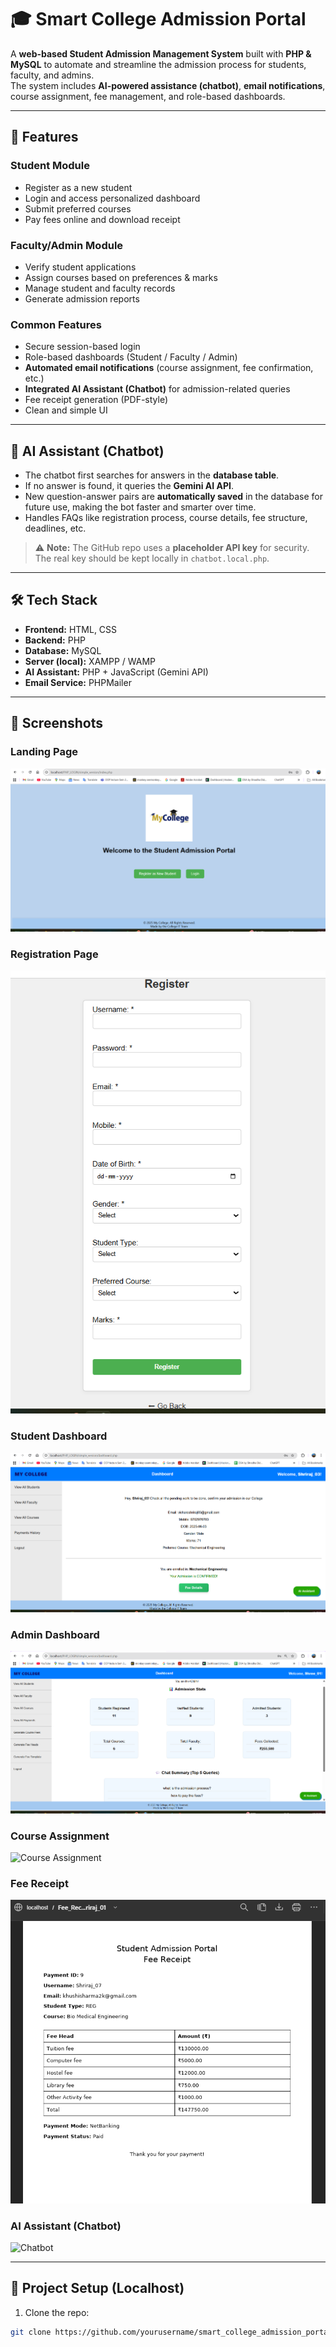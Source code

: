 # 🎓 Smart College Admission Portal

A **web-based Student Admission Management System** built with **PHP & MySQL** to automate and streamline the admission process for students, faculty, and admins.  
The system includes **AI-powered assistance (chatbot)**, **email notifications**, course assignment, fee management, and role-based dashboards.

---

## 🚀 Features

### Student Module
- Register as a new student
- Login and access personalized dashboard
- Submit preferred courses
- Pay fees online and download receipt

### Faculty/Admin Module
- Verify student applications
- Assign courses based on preferences & marks
- Manage student and faculty records
- Generate admission reports

### Common Features
- Secure session-based login
- Role-based dashboards (Student / Faculty / Admin)
- **Automated email notifications** (course assignment, fee confirmation, etc.)
- **Integrated AI Assistant (Chatbot)** for admission-related queries
- Fee receipt generation (PDF-style)
- Clean and simple UI

---

## 🤖 AI Assistant (Chatbot)

- The chatbot first searches for answers in the **database table**.  
- If no answer is found, it queries the **Gemini AI API**.  
- New question-answer pairs are **automatically saved** in the database for future use, making the bot faster and smarter over time.  
- Handles FAQs like registration process, course details, fee structure, deadlines, etc.  

> ⚠️ **Note:** The GitHub repo uses a **placeholder API key** for security. The real key should be kept locally in `chatbot.local.php`.

---

## 🛠️ Tech Stack
- **Frontend:** HTML, CSS  
- **Backend:** PHP  
- **Database:** MySQL  
- **Server (local):** XAMPP / WAMP  
- **AI Assistant:** PHP + JavaScript (Gemini API)  
- **Email Service:** PHPMailer  

---

## 📸 Screenshots

### Landing Page
![Landing Page](screenshots/landing.png.png)

### Registration Page
![Registration Page](screenshots/register.png.png)

### Student Dashboard
![Student Dashboard](screenshots/student_dashboard.png.png)

### Admin Dashboard
![Admin Dashboard](screenshots/admin_dashboard.png.png)

### Course Assignment
![Course Assignment](screenshots/course_assignment.png.png)

### Fee Receipt
![Fee Receipt](screenshots/fee_receipt.png.png)

### AI Assistant (Chatbot)
![Chatbot](screenshots/chatbot.png.png)

---

## 📂 Project Setup (Localhost)

1. Clone the repo:  
```bash
git clone https://github.com/yourusername/smart_college_admission_portal.git

